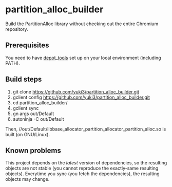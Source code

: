 # partition_alloc_builder
Build the PartitionAlloc library without checking out the entire Chromium repository.

## Prerequisites

You need to have
[depot_tools](https://chromium.googlesource.com/chromium/tools/depot_tools.git)
set up on your local environment (including PATH).

## Build steps

1. git clone https://github.com/yuki3/partition_alloc_builder.git
1. gclient config https://github.com/yuki3/partition_alloc_builder.git
1. cd partition_alloc_builder/
1. gclient sync
1. gn args out/Default
1. autoninja -C out/Default

Then, //out/Default/libbase_allocator_partition_allocator_partition_alloc.so is built (on GNU/Linux).

## Known problems

This project depends on the _latest_ version of dependencies, so the resulting objects are not stable (you cannot reproduce the exactly-same resulting objects). Everytime you sync (you fetch the dependencies), the resulting objects may change.

